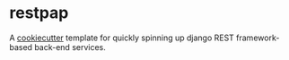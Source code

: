 # restpap

A [cookiecutter] template for quickly spinning up django REST framework-based back-end services.


[cookiecutter]: https://cookiecutter.readthedocs.io/en/latest/
